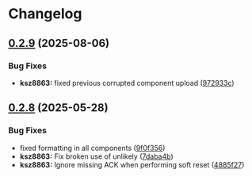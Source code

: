 # Changelog

## [0.2.9](https://github.com/espressif/esp-eth-drivers/compare/ksz8863@v0.2.8...ksz8863@v0.2.9) (2025-08-06)


### Bug Fixes

* **ksz8863:** fixed previous corrupted component upload ([972933c](https://github.com/espressif/esp-eth-drivers/commit/972933c0c907415fef26d3a1e5cda321b62834f7))

## [0.2.8](https://github.com/espressif/esp-eth-drivers/compare/ksz8863@v0.2.7...ksz8863@v0.2.8) (2025-05-28)


### Bug Fixes

* fixed formatting in all components ([9f0f356](https://github.com/espressif/esp-eth-drivers/commit/9f0f356a4b1402c6c19787619288e0f84310464a))
* **ksz8863:** Fix broken use of unlikely ([7daba4b](https://github.com/espressif/esp-eth-drivers/commit/7daba4b46d644783d6cfb3887548207498f4fd87))
* **ksz8863:** Ignore missing ACK when performing soft reset ([4885f27](https://github.com/espressif/esp-eth-drivers/commit/4885f27c9c68e064d42a73ef27dd369e17c9f54b))
